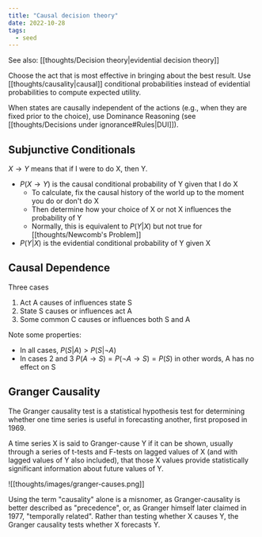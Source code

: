 ```yaml
---
title: "Causal decision theory"
date: 2022-10-28
tags:
  - seed
---
```


See also: [[thoughts/Decision theory|evidential decision theory]]

Choose the act that is most effective in bringing about the best result. Use [[thoughts/causality|causal]] conditional probabilities instead of evidential probabilities to compute expected utility.

When states are causally independent of the actions (e.g., when they are fixed prior to the choice), use Dominance Reasoning (see [[thoughts/Decisions under ignorance#Rules|DUI]]).

## Subjunctive Conditionals

$X \rightarrow Y$ means that if I were to do X, then Y.

- $P(X \rightarrow Y)$ is the causal conditional probability of Y given that I do X
  - To calculate, fix the causal history of the world up to the moment you do or don't do X
  - Then determine how your choice of X or not X influences the probability of Y
  - Normally, this is equivalent to $P(Y|X)$ but not true for [[thoughts/Newcomb's Problem]]
- $P(Y | X)$ is the evidential conditional probability of Y given X

## Causal Dependence

Three cases

1. Act A causes of influences state S
2. State S causes or influences act A
3. Some common C causes or influences both S and A

Note some properties:

- In all cases, $P(S | A) > P(S | \lnot A)$
- In cases 2 and 3 $P(A \rightarrow S) = P(\lnot A \rightarrow S) = P(S)$ in other words, A has no effect on S

## Granger Causality
The Granger causality test is a statistical hypothesis test for determining whether one time series is useful in forecasting another, first proposed in 1969.

A time series X is said to Granger-cause Y if it can be shown, usually through a series of t-tests and F-tests on lagged values of X (and with lagged values of Y also included), that those X values provide statistically significant information about future values of Y.

![[thoughts/images/granger-causes.png]]

Using the term "causality" alone is a misnomer, as Granger-causality is better described as "precedence", or, as Granger himself later claimed in 1977, "temporally related". Rather than testing whether X causes Y, the Granger causality tests whether X forecasts Y.